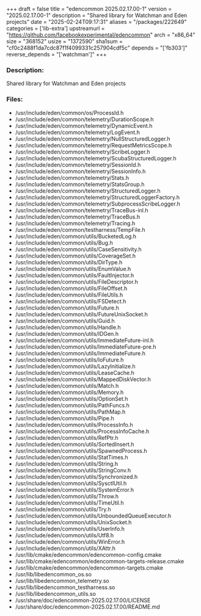 +++
draft = false
title = "edencommon 2025.02.17.00-1"
version = "2025.02.17.00-1"
description = "Shared library for Watchman and Eden projects"
date = "2025-02-24T09:17:31"
aliases = "/packages/222649"
categories = ['lib-extra']
upstreamurl = "https://github.com/facebookexperimental/edencommon"
arch = "x86_64"
size = "368152"
usize = "1372590"
sha1sum = "cf0c2488f1da7cdc87f1f4099331c257904cdf5c"
depends = "['fb303']"
reverse_depends = "['watchman']"
+++
### Description: 
Shared library for Watchman and Eden projects

### Files: 
* /usr/include/eden/common/os/ProcessId.h
* /usr/include/eden/common/telemetry/DurationScope.h
* /usr/include/eden/common/telemetry/DynamicEvent.h
* /usr/include/eden/common/telemetry/LogEvent.h
* /usr/include/eden/common/telemetry/NullStructuredLogger.h
* /usr/include/eden/common/telemetry/RequestMetricsScope.h
* /usr/include/eden/common/telemetry/ScribeLogger.h
* /usr/include/eden/common/telemetry/ScubaStructuredLogger.h
* /usr/include/eden/common/telemetry/SessionId.h
* /usr/include/eden/common/telemetry/SessionInfo.h
* /usr/include/eden/common/telemetry/Stats.h
* /usr/include/eden/common/telemetry/StatsGroup.h
* /usr/include/eden/common/telemetry/StructuredLogger.h
* /usr/include/eden/common/telemetry/StructuredLoggerFactory.h
* /usr/include/eden/common/telemetry/SubprocessScribeLogger.h
* /usr/include/eden/common/telemetry/TraceBus-inl.h
* /usr/include/eden/common/telemetry/TraceBus.h
* /usr/include/eden/common/telemetry/Tracing.h
* /usr/include/eden/common/testharness/TempFile.h
* /usr/include/eden/common/utils/BucketedLog.h
* /usr/include/eden/common/utils/Bug.h
* /usr/include/eden/common/utils/CaseSensitivity.h
* /usr/include/eden/common/utils/CoverageSet.h
* /usr/include/eden/common/utils/DirType.h
* /usr/include/eden/common/utils/EnumValue.h
* /usr/include/eden/common/utils/FaultInjector.h
* /usr/include/eden/common/utils/FileDescriptor.h
* /usr/include/eden/common/utils/FileOffset.h
* /usr/include/eden/common/utils/FileUtils.h
* /usr/include/eden/common/utils/FSDetect.h
* /usr/include/eden/common/utils/Future.h
* /usr/include/eden/common/utils/FutureUnixSocket.h
* /usr/include/eden/common/utils/Guid.h
* /usr/include/eden/common/utils/Handle.h
* /usr/include/eden/common/utils/IDGen.h
* /usr/include/eden/common/utils/ImmediateFuture-inl.h
* /usr/include/eden/common/utils/ImmediateFuture-pre.h
* /usr/include/eden/common/utils/ImmediateFuture.h
* /usr/include/eden/common/utils/IoFuture.h
* /usr/include/eden/common/utils/LazyInitialize.h
* /usr/include/eden/common/utils/LeaseCache.h
* /usr/include/eden/common/utils/MappedDiskVector.h
* /usr/include/eden/common/utils/Match.h
* /usr/include/eden/common/utils/Memory.h
* /usr/include/eden/common/utils/OptionSet.h
* /usr/include/eden/common/utils/PathFuncs.h
* /usr/include/eden/common/utils/PathMap.h
* /usr/include/eden/common/utils/Pipe.h
* /usr/include/eden/common/utils/ProcessInfo.h
* /usr/include/eden/common/utils/ProcessInfoCache.h
* /usr/include/eden/common/utils/RefPtr.h
* /usr/include/eden/common/utils/SortedInsert.h
* /usr/include/eden/common/utils/SpawnedProcess.h
* /usr/include/eden/common/utils/StatTimes.h
* /usr/include/eden/common/utils/String.h
* /usr/include/eden/common/utils/StringConv.h
* /usr/include/eden/common/utils/Synchronized.h
* /usr/include/eden/common/utils/SysctlUtil.h
* /usr/include/eden/common/utils/SystemError.h
* /usr/include/eden/common/utils/Throw.h
* /usr/include/eden/common/utils/TimeUtil.h
* /usr/include/eden/common/utils/Try.h
* /usr/include/eden/common/utils/UnboundedQueueExecutor.h
* /usr/include/eden/common/utils/UnixSocket.h
* /usr/include/eden/common/utils/UserInfo.h
* /usr/include/eden/common/utils/Utf8.h
* /usr/include/eden/common/utils/WinError.h
* /usr/include/eden/common/utils/XAttr.h
* /usr/lib/cmake/edencommon/edencommon-config.cmake
* /usr/lib/cmake/edencommon/edencommon-targets-release.cmake
* /usr/lib/cmake/edencommon/edencommon-targets.cmake
* /usr/lib/libedencommon_os.so
* /usr/lib/libedencommon_telemetry.so
* /usr/lib/libedencommon_testharness.so
* /usr/lib/libedencommon_utils.so
* /usr/share/doc/edencommon-2025.02.17.00/LICENSE
* /usr/share/doc/edencommon-2025.02.17.00/README.md

